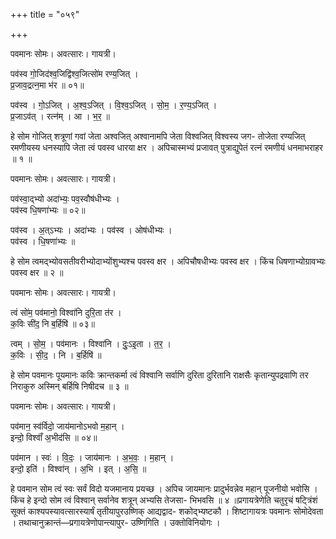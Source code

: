 +++
title = "०५९"

+++


पवमानः सोमः। अवत्सारः। गायत्री।

पव॑स्व गो॒जिद॑श्व॒जिद्वि॑श्व॒जित्सो॑म रण्य॒जित् ।  
प्र॒जाव॒द्रत्न॒मा भ॑र ॥ ०१॥

पव॑स्व । गो॒ऽजित् । अ॒श्व॒ऽजित् । वि॒श्व॒ऽजित् । सो॒म॒ । र॒ण्य॒ऽजित् ।  
प्र॒जाऽव॑त् । रत्न॑म् । आ । भ॒र॒ ॥

हे सोम गोजित् शत्रूणां गवां जेता अश्वजित् अश्वानामपि जेता विश्वजित् विश्वस्य जग- तोजेता रण्यजित् रमणीयस्य धनस्यापि जेता त्वं पवस्व धारया क्षर । अपिचास्मभ्यं प्रजावत् पुत्राद्युपेतं रत्नं रमणीयं धनमाभराहर ॥ १ ॥

पवमानः सोमः। अवत्सारः। गायत्री।

पव॑स्वा॒द्भ्यो अदा॑भ्यः॒ पव॒स्वौष॑धीभ्यः ।  
पव॑स्व धि॒षणा॑भ्यः ॥ ०२॥

पव॑स्व । अ॒त्ऽभ्यः । अदा॑भ्यः । पव॑स्व । ओष॑धीभ्यः ।  
पव॑स्व । धि॒षणा॑भ्यः ॥

हे सोम त्वमद्भ्योवसतीवरीभ्योदाभ्योंशुभ्यश्च पवस्व क्षर । अपिचौषधीभ्यः पवस्व क्षर । किंच धिषणाभ्योग्रावभ्यः पवस्व क्षर ॥ २ ॥

पवमानः सोमः। अवत्सारः। गायत्री।

त्वं सो॑म॒ पव॑मानो॒ विश्वा॑नि दुरि॒ता त॑र ।  
क॒विः सी॑द॒ नि ब॒र्हिषि॑ ॥ ०३॥

त्वम् । सो॒म॒ । पव॑मानः । विश्वा॑नि । दुः॒ऽइ॒ता । त॒र॒ ।  
क॒विः । सी॒द॒ । नि । ब॒र्हिषि॑ ॥

हे सोम पवमानः पूयमानः कविः क्रान्तकर्मा त्वं विश्वानि सर्वाणि दुरिता दुरितानि राक्षसैः कृतान्युपद्रवाणि तर निराकुरु अस्मिन् बर्हिषि निषीदच ॥ ३ ॥

पवमानः सोमः। अवत्सारः। गायत्री।

पव॑मान॒ स्व॑र्विदो॒ जाय॑मानोऽभवो म॒हान् ।  
इन्दो॒ विश्वाँ॑ अ॒भीद॑सि ॥ ०४॥

पव॑मान । स्वः॑ । वि॒दः॒ । जाय॑मानः । अ॒भ॒वः॒ । म॒हान् ।  
इन्दो॒ इति॑ । विश्वा॑न् । अ॒भि । इत् । अ॒सि॒ ॥

हे पवमान सोम त्वं स्वः सर्वं विदो यजमानाय प्रयच्छ । अपिच जायमानः प्रादुर्भवन्नेव महान् पूजनीयो भवोसि । किंच हे इन्दो सोम त्वं विश्वान् सर्वानेव शत्रून् अभ्यसि तेजसा- भिभवसि ॥ ४ ॥प्रगायत्रेणेति चतुरृचं षट्त्रिंशं सूक्तं काश्यपस्यावत्सारस्यार्षं तृतीयापुरउष्णिक् आद्यद्वाद- शकोद्भ्यष्टकौ । शिष्टागायत्रः पवमानः सोमोदेवता । तथाचानुक्रान्तं—प्रगायत्रेणोपान्त्यापुर- उष्णिगिति । उक्तोविनियोगः ।